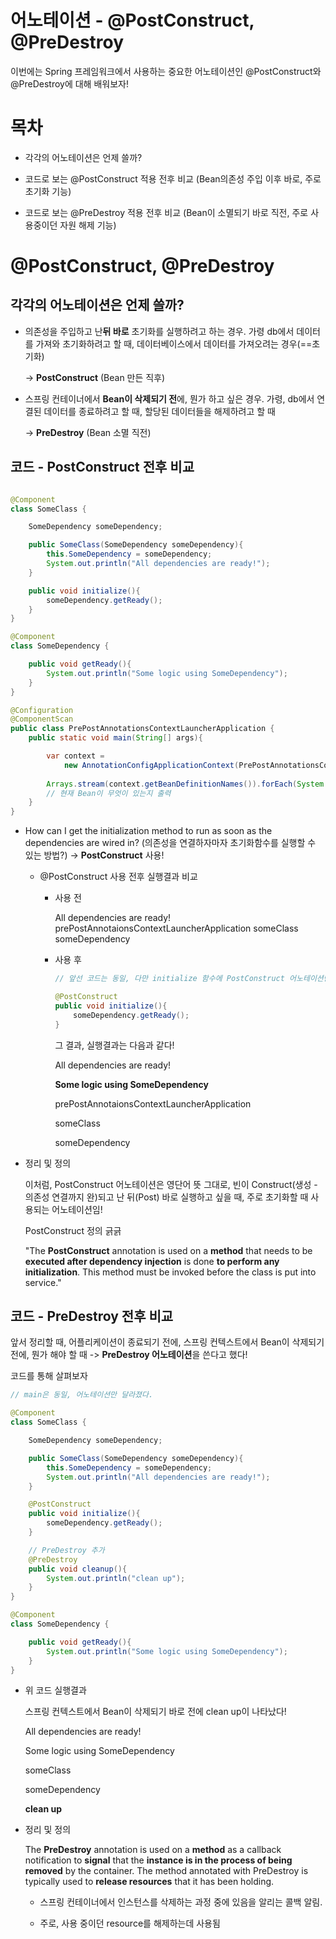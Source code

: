 # 어노테이션 - @PostConstruct, @PreDestroy

이번에는 Spring 프레임워크에서 사용하는 중요한 어노테이션인 @PostConstruct와 @PreDestroy에 대해 배워보자!

# 목차

- 각각의 어노테이션은 언제 쓸까?

- 코드로 보는 @PostConstruct 적용 전후 비교 (Bean의존성 주입 이후 바로, 주로 초기화 기능)

- 코드로 보는 @PreDestroy 적용 전후 비교 (Bean이 소멸되기 바로 직전, 주로 사용중이던 자원 해제 기능)

# @PostConstruct, @PreDestroy

## 각각의 어노테이션은 언제 쓸까?

- 의존성을 주입하고 난**뒤 바로** 초기화를 실행하려고 하는 경우. 가령 db에서 데이터를 가져와 초기화하려고 할 때, 데이터베이스에서 데이터를 가져오려는 경우(==초기화)

    -> **PostConstruct** (Bean 만든 직후)

- 스프링 컨테이너에서 **Bean이 삭제되기 전**에, 뭔가 하고 싶은 경우. 가령, db에서 연결된 데이터를 종료하려고 할 때, 할당된 데이터들을 해제하려고 할 때

    -> **PreDestroy** (Bean 소멸 직전)

## 코드 - PostConstruct 전후 비교

```java

@Component
class SomeClass {

    SomeDependency someDependency;

    public SomeClass(SomeDependency someDependency){
        this.SomeDependency = someDependency;
        System.out.println("All dependencies are ready!");
    }

    public void initialize(){
        someDependency.getReady();
    }
}

@Component
class SomeDependency {

    public void getReady(){
        System.out.println("Some logic using SomeDependency");
    }
}

@Configuration
@ComponentScan
public class PrePostAnnotationsContextLauncherApplication {
    public static void main(String[] args){

        var context =
            new AnnotationConfigApplicationContext(PrePostAnnotationsContextLauncherApplication.class);
        
        Arrays.stream(context.getBeanDefinitionNames()).forEach(System.out::println);
        // 현재 Bean이 무엇이 있는지 출력
    }
}
```

- How can I get the initialization method to run as soon as the dependencies are wired in? (의존성을 연결하자마자 초기화함수를 실행할 수 있는 방법?) -> **PostConstruct** 사용!

    - @PostConstruct 사용 전후 실행결과 비교

        - 사용 전

            All dependencies are ready!
            prePostAnnotaionsContextLauncherApplication
            someClass
            someDependency
        
        - 사용 후
            ```java
            // 앞선 코드는 동일, 다만 initialize 함수에 PostConstruct 어노테이션만 추가

            @PostConstruct
            public void initialize(){
                someDependency.getReady();
            }
            ```

            그 결과, 실행결과는 다음과 같다!

            All dependencies are ready!

            **Some logic using SomeDependency**

            prePostAnnotaionsContextLauncherApplication

            someClass

            someDependency

- 정리 및 정의

    이처럼, PostConstruct 어노테이션은 영단어 뜻 그대로, 빈이 Construct(생성 - 의존성 연결까지 완)되고 난 뒤(Post) 바로 실행하고 싶을 때, 주로 초기화할 때 사용되는 어노테이션임! 

    PostConstruct 정의 긁긁
    
    "The **PostConstruct** annotation is used on a **method** that needs to be **executed after dependency injection** is done **to perform any initialization**. This method must be invoked before the class is put into service."

## 코드 - PreDestroy 전후 비교

앞서 정리할 때, 어플리케이션이 종료되기 전에, 스프링 컨텍스트에서 Bean이 삭제되기 전에, 뭔가 해야 할 때 -> **PreDestroy 어노테이션**을 쓴다고 했다!

코드를 통해 살펴보자

```java
// main은 동일, 어노테이션만 달라졌다.

@Component
class SomeClass {

    SomeDependency someDependency;

    public SomeClass(SomeDependency someDependency){
        this.SomeDependency = someDependency;
        System.out.println("All dependencies are ready!");
    }

    @PostConstruct
    public void initialize(){
        someDependency.getReady();
    }

    // PreDestroy 추가
    @PreDestroy
    public void cleanup(){
        System.out.println("clean up");
    }
}

@Component
class SomeDependency {

    public void getReady(){
        System.out.println("Some logic using SomeDependency");
    }
}

```

- 위 코드 실행결과

    스프링 컨텍스트에서 Bean이 삭제되기 바로 전에 clean up이 나타났다!

    All dependencies are ready!

    Some logic using SomeDependency

    someClass

    someDependency
    
    **clean up**

- 정리 및 정의

    The **PreDestroy** annotation is used on a **method** as a callback notification to **signal** that the **instance is in the process of being removed** by the container. The method annotated with PreDestroy is typically used to **release resources** that it has been holding.

    - 스프링 컨테이너에서 인스턴스를 삭제하는 과정 중에 있음을 알리는 콜백 알림.

    - 주로, 사용 중이던 resource를 해제하는데 사용됨